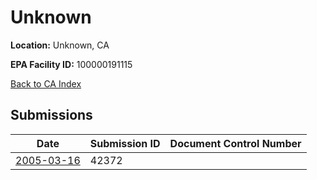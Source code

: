 # Unknown

**Location:** Unknown, CA

**EPA Facility ID:** 100000191115

[Back to CA Index](../../index.md)

## Submissions

| Date | Submission ID | Document Control Number |
|------|--------------|-------------------------|
| [2005-03-16](submissions/42372.md) | 42372 |  |
